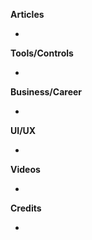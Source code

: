 
**Articles**

* 

**Tools/Controls**

* 

**Business/Career**

* 

**UI/UX**

* 

**Videos**

* 

**Credits**

* 